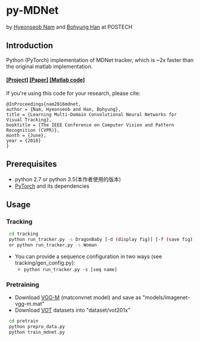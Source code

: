 # py-MDNet

by [Hyeonseob Nam](https://kr.linkedin.com/in/hyeonseob-nam/) and [Bohyung Han](http://cvlab.postech.ac.kr/~bhhan/) at POSTECH

## Introduction
Python (PyTorch) implementation of MDNet tracker, which is ~2x faster than the original matlab implementation. 
#### [[Project]](http://cvlab.postech.ac.kr/research/mdnet/) [[Paper]](https://arxiv.org/abs/1510.07945) [[Matlab code]](https://github.com/HyeonseobNam/MDNet)

If you're using this code for your research, please cite:

	@InProceedings{nam2016mdnet,
	author = {Nam, Hyeonseob and Han, Bohyung},
	title = {Learning Multi-Domain Convolutional Neural Networks for Visual Tracking},
	booktitle = {The IEEE Conference on Computer Vision and Pattern Recognition (CVPR)},
	month = {June},
	year = {2016}
	}
 
## Prerequisites
- python 2.7 or python 3.5(本作者使用的版本)
- [PyTorch](http://pytorch.org/) and its dependencies 

## Usage

### Tracking
```bash
 cd tracking
 python run_tracker.py -s DragonBaby [-d (display fig)] [-f (save fig)]
 or python run_tracker.py -s Woman
```
 - You can provide a sequence configuration in two ways (see tracking/gen_config.py):
   - ```python run_tracker.py -s [seq name]```
 
### Pretraining
 - Download [VGG-M](http://www.vlfeat.org/matconvnet/models/imagenet-vgg-m.mat) (matconvnet model) and save as "models/imagenet-vgg-m.mat"
 - Download [VOT](http://www.votchallenge.net/) datasets into "dataset/vot201x"
``` bash
 cd pretrain
 python prepro_data.py
 python train_mdnet.py
```
